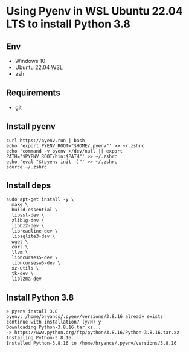 # Using Pyenv in WSL Ubuntu 22.04 LTS to install Python 3.8

## Env
- Windows 10
- Ubuntu 22.04 WSL
- zsh

## Requirements
- git

## Install pyenv
```
curl https://pyenv.run | bash
echo 'export PYENV_ROOT="$HOME/.pyenv"' >> ~/.zshrc
echo 'command -v pyenv >/dev/null || export PATH="$PYENV_ROOT/bin:$PATH"' >> ~/.zshrc
echo 'eval "$(pyenv init -)"' >> ~/.zshrc
source ~/.zshrc
```

## Install deps
```
sudo apt-get install -y \
  make \
  build-essential \
  libssl-dev \
  zlib1g-dev \
  libbz2-dev \
  libreadline-dev \
  libsqlite3-dev \
  wget \
  curl \
  llvm \
  libncurses5-dev \
  libncursesw5-dev \
  xz-utils \
  tk-dev \
  liblzma-dev
```

## Install Python 3.8
```
> pyenv install 3.8
pyenv: /home/bryancs/.pyenv/versions/3.8.16 already exists
continue with installation? (y/N) y
Downloading Python-3.8.16.tar.xz...
-> https://www.python.org/ftp/python/3.8.16/Python-3.8.16.tar.xz
Installing Python-3.8.16...
Installed Python-3.8.16 to /home/bryancs/.pyenv/versions/3.8.16
```
